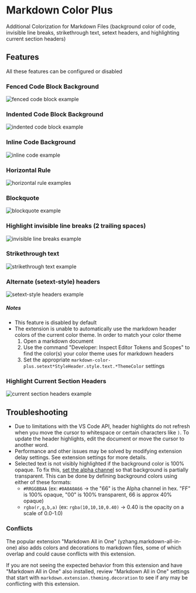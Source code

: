 # Markdown Color Plus

Additional Colorization for Markdown Files (background color of code, invisible line breaks, strikethrough text, setext headers, and highlighting current section headers)

## Features

All these features can be configured or disabled

### Fenced Code Block Background

![fenced code block example](images/example-fenced-code-block.png)

### Indented Code Block Background

![indented code block example](images/example-indented-code-block.png)

### Inline Code Background

![inline code example](images/example-inline-code.png)

### Horizontal Rule

![horizontal rule examples](images/example-horizontal-rules.png)

### Blockquote

![blockquote example](images/example-blockquote.png)

### Highlight invisible line breaks (2 trailing spaces)

![invisible line breaks example](images/example-invisible-line-breaks.png)

### Strikethrough text

![strikethrough text example](images/example-strikethrough-text.png)

### Alternate (setext-style) headers

![setext-style headers example](images/example-setext-headers.png)

##### Notes
* This feature is disabled by default
* The extension is unable to automatically use the markdown header colors of the current color theme.  In order to match your color theme
  1. Open a markdown document
  2. Use the command "Developer: Inspect Editor Tokens and Scopes" to find the color(s) your color theme uses for markdown headers 
  3. Set the appropriate `markdown-color-plus.setext*StyleHeader.style.text.*ThemeColor` settings

### Highlight Current Section Headers

![current section headers example](images/example-current-headers.png)

## Troubleshooting

* Due to limitations with the VS Code API, header highlights do not refresh when you move the cursor to whitespace or certain characters like `)`.  To update the header highlights, edit the document or move the cursor to another word.
* Performance and other issues may be solved by modifying extension delay settings.  See extension settings for more details.
* Selected text is not visibly highlighted if the background color is 100% opaque.  To fix this, [set the alpha channel](https://www.w3schools.com/css/css3_colors.asp) so that background is partially transparent.  This can be done by defining background colors using either of these formats:
	- `#RRGGBBAA` (ex: `#0A0A0A66` → the "66" is the Alpha channel in hex.  "FF" is 100% opaque, "00" is 100% transparent, 66 is approx 40% opaque)
	- `rgba(r,g,b,a)` (ex: `rgba(10,10,10,0.40)` → 0.40 is the opacity on a scale of 0.0-1.0)

### Conflicts

The popular extension "Markdown All in One" (yzhang.markdown-all-in-one) also adds colors and decorations to markdown files, some of which overlap and could cause conflicts with this extension.

If you are not seeing the expected behavior from this extension and have "Markdown All in One" also installed, review "Markdown All in One" settings that start with `markdown.extension.theming.decoration` to see if any may be conflicting with this extension.
